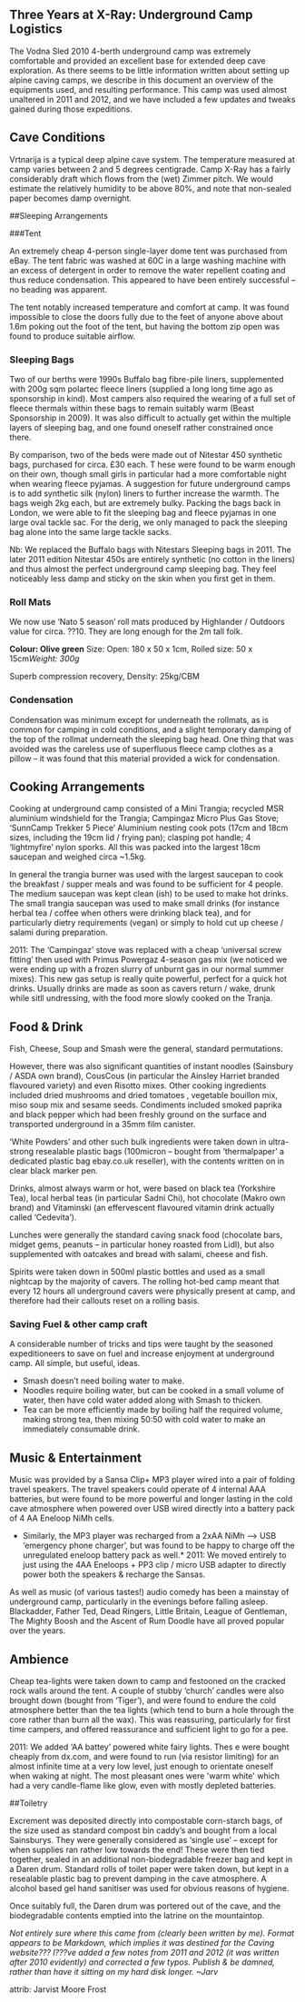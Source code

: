 ## Three Years at X-Ray: Underground Camp Logistics

The Vodna Sled 2010 4-berth underground camp was extremely comfortable and provided an excellent base for extended deep cave exploration. 
As there seems to be little information written about setting up alpine caving camps, we describe in this document an overview of the equipments used, and resulting performance.
This camp was used almost unaltered in 2011 and 2012, and we have included a few updates and tweaks gained during those expeditions.

## Cave Conditions

Vrtnarija is a typical deep alpine cave system. 
The temperature measured at camp varies between 2 and 5 degrees centigrade. 
Camp X-Ray has a fairly considerably draft which flows from the (wet) Zimmer pitch. 
We would estimate the relatively humidity to be above 80%, and note that non-sealed paper becomes damp overnight.

##Sleeping Arrangements

###Tent

An extremely cheap 4-person single-layer dome tent was purchased from eBay. 
The tent fabric was washed at 60C in a large washing machine with an excess of detergent in order to remove the water repellent coating and thus reduce condensation. 
This appeared to have been entirely successful – no beading was apparent.

The tent notably increased temperature and comfort at camp. 
It was found impossible to close the doors fully due to the feet of anyone above about 1.6m poking out the foot of the tent, but having the bottom zip open was found to produce suitable airflow.

### Sleeping Bags

Two of our berths were 1990s Buffalo bag fibre-pile liners, supplemented with 200g sqm polartec fleece liners (supplied a long long time ago as sponsorship in kind). 
Most campers also required the wearing of a full set of fleece thermals within these bags to remain suitably warm (Beast Sponsorship in 2009). 
It was also difficult to actually get within the multiple layers of sleeping bag, and one found oneself rather constrained once there.

By comparison, two of the beds were made out of Nitestar 450 synthetic bags, purchased for circa. £30 each. T
hese were found to be warm enough on their own, though small girls in particular had a more comfortable night when wearing fleece pyjamas. 
A suggestion for future underground camps is to add synthetic silk (nylon) liners to further increase the warmth. 
The bags weigh 2kg each, but are extremely bulky. 
Packing the bags back in London, we were able to fit the sleeping bag and fleece pyjamas in one large oval tackle sac. 
For the derig, we only managed to pack the sleeping bag alone into the same large tackle sacks.

Nb: We replaced the Buffalo bags with Nitestars Sleeping bags in 2011. 
The later 2011 edition Nitestar 450s are entirely synthetic (no cotton in the liners) and thus almost the perfect underground camp sleeping bag. 
They feel noticeably less damp and sticky on the skin when you first get in them.

### Roll Mats

We now use ‘Nato 5 season’ roll mats produced by Highlander / Outdoors value for circa. ??10. They
are long enough for the 2m tall folk.

**Colour: Olive green** Size: Open: 180 x 50 x 1cm, Rolled size: 50 x 15cm<em>Weight: 300g</em>

Superb compression recovery, Density: 25kg/CBM

### Condensation

Condensation was minimum except for underneath the rollmats, as is common for camping in cold conditions, and a slight temporary damping of the top of the rollmat underneath the sleeping bag head. 
One thing that was avoided was the careless use of superfluous fleece camp clothes as a pillow – it was found that this material provided a wick for condensation.

## Cooking Arrangements

Cooking at underground camp consisted of a Mini Trangia; recycled MSR aluminium windshield for the Trangia; Campingaz Micro Plus Gas Stove; ‘SunnCamp Trekker 5 Piece’ Aluminium nesting cook pots (17cm and 18cm sizes, including the 19cm lid / frying pan); clasping pot handle; 4 ‘lightmyfire’ nylon sporks. 
All this was packed into the largest 18cm saucepan and weighed circa ~1.5kg.

In general the trangia burner was used with the largest saucepan to cook the breakfast / supper meals and was found to be sufficient for 4 people. 
The medium saucepan was kept clean (ish) to be used to make hot drinks. 
The small trangia saucepan was used to make small drinks (for instance herbal tea / coffee when others were drinking black tea), and for particularly dietry requirements (vegan) or simply to hold cut up cheese / salami during preparation.

2011: The ‘Campingaz’ stove was replaced with a cheap ‘universal screw fitting’ then used with Primus Powergaz 4-season gas mix (we noticed we were ending up with a frozen slurry of unburnt gas in our normal summer mixes). 
This new gas setup is really quite powerful, perfect for a quick hot drinks. 
Usually drinks are made as soon as cavers return / wake, drunk while sitll undressing, with the food more slowly cooked on the Tranja.

## Food &amp; Drink

Fish, Cheese, Soup and Smash were the general, standard permutations.

However, there was also significant quantities of instant noodles (Sainsbury / ASDA own brand), CousCous (in particular the Ainsley Harriet branded flavoured variety) and even Risotto mixes. 
Other cooking ingredients included dried mushrooms and dried tomatoes , vegetable bouillon mix, miso soup mix and sesame seeds. 
Condiments included smoked paprika and black pepper which had been freshly ground on the surface and transported underground in a 35mm film canister.

‘White Powders’ and other such bulk ingredients were taken down in ultra-strong resealable plastic bags (100micron – bought from ‘thermalpaper’ a dedicated plastic bag ebay.co.uk reseller), with the contents written on in clear black marker pen.

Drinks, almost always warm or hot, were based on black tea (Yorkshire Tea), local herbal teas (in particular Sadni Chi), hot chocolate (Makro own brand) and Vitaminski (an effervescent flavoured vitamin drink actually called ‘Cedevita’).

Lunches were generally the standard caving snack food (chocolate bars, midget gems, peanuts – in particular honey roasted from Lidl), but also supplemented with oatcakes and bread with salami, cheese and fish.

Spirits were taken down in 500ml plastic bottles and used as a small nightcap by the majority of cavers. 
The rolling hot-bed camp meant that every 12 hours all underground cavers were physically present at camp, and therefore had their callouts reset on a rolling basis.

### Saving Fuel &amp; other camp craft

A considerable number of tricks and tips were taught by the seasoned expeditioneers to save on fuel and increase enjoyment at underground camp. All simple, but useful, ideas.

* Smash doesn’t need boiling water to make.</li>
* Noodles require boiling water, but can be cooked in a small volume of water, then have cold water added along with Smash to thicken.</li>
* Tea can be more efficiently made by boiling half the required volume, making strong tea, then mixing 50:50 with cold water to make an immediately consumable drink.

## Music &amp; Entertainment

Music was provided by a Sansa Clip+ MP3 player wired into a pair of folding travel speakers. 
The travel speakers could operate of 4 internal AAA batteries, but were found to be more powerful and longer lasting in the cold cave atmosphere when powered over USB wired directly into a battery pack of 4 AA Eneloop NiMh cells.

* Similarly, the MP3 player was recharged from a 2xAA NiMh —&gt; USB ‘emergency phone charger’, but was found to be happy to charge off the unregulated eneloop battery pack as well.* 
2011: We moved entirely to just using the 4AA Eneloops + PP3 clip / micro USB adapter to directly power both the speakers &amp; recharge the Sansas.

As well as music (of various tastes!) audio comedy has been a mainstay of underground camp, particularly in the evenings before falling asleep. Blackadder, Father Ted, Dead Ringers, Little Britain, League of Gentleman, The Mighty Boosh and the Ascent of Rum Doodle have all proved popular over
the years.

## Ambience

Cheap tea-lights were taken down to camp and festooned on the cracked rock walls around the tent. 
A couple of stubby ‘church’ candles were also brought down (bought from ‘Tiger’), and were found to endure the cold atmosphere better than the tea lights (which tend to burn a hole through the core rather than burn all the wax). 
This was reassuring, particularly for first time campers, and offered reassurance and sufficient light to go for a pee.

2011: We added ‘AA battey’ powered white fairy lights. Thes
e were bought cheaply from dx.com, and were found to run (via resistor limiting) for an almost infinite time at a very low level, just enough to orientate oneself when waking at night. The most pleasant ones were 'warm white' which had a very candle-flame like glow, even with mostly depleted batteries.

##Toiletry

Excrement was deposited directly into compostable corn-starch bags, of the size used as standard compost bin caddy’s and bought from a local Sainsburys. 
They were generally considered as ‘single use’ – except for when supplies ran rather low towards the end! These 
were then tied together, sealed in an additional non-biodegradable freezer bag and kept in a Daren drum. 
Standard rolls of toilet paper were taken down, but kept in a resealable plastic bag to prevent damping in the cave atmosphere. 
A alcohol based gel hand sanitiser was used for obvious reasons of hygiene.

Once suitably full, the Daren drum was portered out of the cave, and the biodegradable contents emptied into the latrine on the mountaintop.

*Not entirely sure where this came from (clearly been written by me). 
Format appears to be Markdown, which implies it was destined for the Caving website??? 
I???ve added a few notes from 2011 and 2012 (it was written after 2010 evidently) and corrected a few typos. 
Publish &amp; be damned, rather than have it sitting on my hard disk longer. ~Jarv*

attrib: Jarvist Moore Frost

